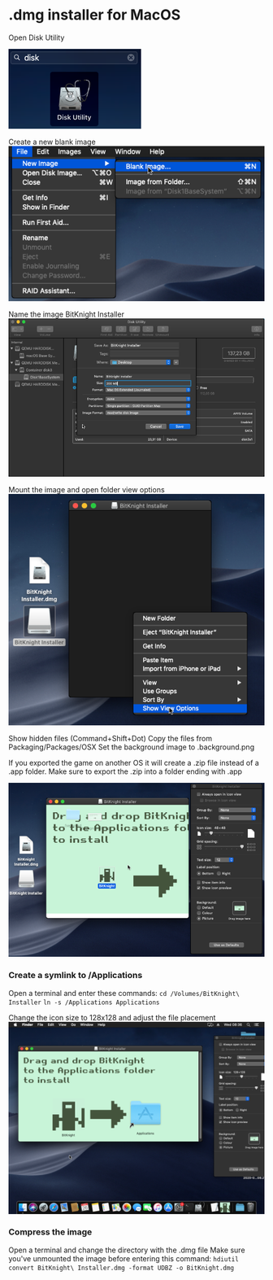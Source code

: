 # .dmg installer for MacOS

Open Disk Utility

![](https://raw.githubusercontent.com/Ryhon0/BitKnight/master/Packaging/OSX%20Screenshots/1.png)

Create a new blank image
![](https://raw.githubusercontent.com/Ryhon0/BitKnight/master/Packaging/OSX%20Screenshots/2.png)

Name the image BitKnight Installer
![](https://raw.githubusercontent.com/Ryhon0/BitKnight/master/Packaging/OSX%20Screenshots/3.png)

Mount the image and open folder view options
![](https://raw.githubusercontent.com/Ryhon0/BitKnight/master/Packaging/OSX%20Screenshots/4.png)

Show hidden files (Command+Shift+Dot)
Copy the files from Packaging/Packages/OSX
Set the background image to .background.png

If you exported the game on another OS it will create a .zip file instead of a .app folder. Make sure to export the .zip into a folder ending with .app

![](https://raw.githubusercontent.com/Ryhon0/BitKnight/master/Packaging/OSX%20Screenshots/5.png)

### Create a symlink to /Applications
Open a terminal and enter these commands:
`cd /Volumes/BitKnight\ Installer`
`ln -s /Applications Applications`

Change the icon size to 128x128 and adjust the file placement
![](https://raw.githubusercontent.com/Ryhon0/BitKnight/master/Packaging/OSX%20Screenshots/6.png)

### Compress the image
Open a terminal and change the directory with the .dmg file
Make sure you've unmounted the image before entering this command:
`hdiutil convert BitKnight\ Installer.dmg -format UDBZ -o BitKnight.dmg` 
